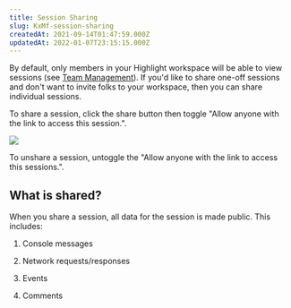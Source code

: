 ```yaml
---
title: Session Sharing
slug: KxMf-session-sharing
createdAt: 2021-09-14T01:47:59.000Z
updatedAt: 2022-01-07T23:15:15.000Z
---
```


By default, only members in your Highlight workspace will be able to view sessions (see [Team Management](/product-features/team-management)). If you'd like to share one-off sessions and don't want to invite folks to your workspace, then you can share individual sessions.

To share a session, click the share button then toggle "Allow anyone with the link to access this session.".

![](https://archbee-image-uploads.s3.amazonaws.com/XPwQFz8tul7ogqGkmtA0y/VP2fOjqJrYK3G4HYTepwX_sharing-a-session.gif)



To unshare a session, untoggle the "Allow anyone with the link to access this sessions.".

## What is shared?

When you share a session, all data for the session is made public. This includes:

1.  Console messages

2.  Network requests/responses

3.  Events

4.  Comments

